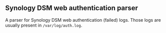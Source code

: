 ## Synology DSM web authentication parser

A parser for Synology DSM web authentication (failed) logs.
Those logs are usually present in `/var/log/auth.log`.

